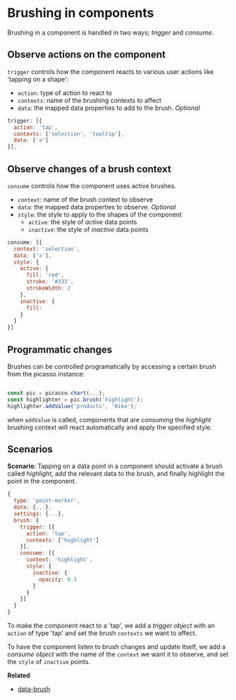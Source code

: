 # Brushing in components

Brushing in a component is handled in two ways; _trigger_ and _consume_.

## Observe actions on the component

`trigger` controls how the component reacts to various user actions like 'tapping on a shape':

* `action`: type of action to react to
* `contexts`: name of the brushing contexts to affect
* `data`: the mapped data properties to add to the brush. _Optional_

```js
trigger: [{
  action: 'tap',
  contexts: ['selection', 'tooltip'],
  data: ['x']
}],
```

## Observe changes of a brush context

 `consume` controls how the component uses active brushes.

* `context`: name of the brush context to observe
* `data`: the mapped data properties to observe. _Optional_
* `style`: the style to apply to the shapes of the component
  * `active`: the style of _active_ data points
  * `inactive`: the style of _inactive_ data points

```js
consume: [{
  context: 'selection',
  data: ['x'],
  style: {
    active: {
      fill: 'red',
      stroke: '#333',
      strokeWidth: 2
    },
    inactive: {
      fill: 
    }
  }
}]
```
## Programmatic changes

Brushes can be controlled programatically by accessing a certain brush from the picasso instance:

```js

const pic = picasso.chart(...);
const highlighter = pic.brush('highlight');
highlighter.addValue('products', 'Bike');

```

when `addValue` is called, components that are _consuming_ the _highlight_ brushing context will react automatically and apply the specified style.


## Scenarios

**Scenario**: Tapping on a data point in a component should activate a brush called _highlight_, add the relevant data to the brush, and finally highlight the point in the component.

```js
{
  type: 'point-marker',
  data: {...},
  settings: {...},
  brush: {
    trigger: [{
      action: 'tap',
      contexts: ['highlight']
    }],
    consume: [{
      context: 'highlight',
      style: {
        inactive: {
          opacity: 0.3
        }
      }
    }]
  }
}

```

To make the component react to a 'tap', we add a _trigger object_ with an `action` of type 'tap' and set the brush `contexts` we want to affect.

To have the component listen to brush changes and update itself, we add a _consume object_ with the name of the `context` we want it to observe, and set the `style` of `inactive` points.

**Related**

* [data-brush](./data-brush.md)
